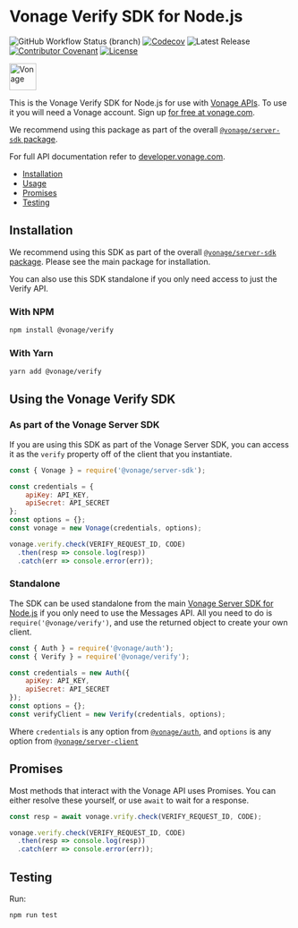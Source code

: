 # Vonage Verify SDK for Node.js

![GitHub Workflow Status (branch)](https://img.shields.io/github/workflow/status/vonage/vonage-node-sdk/Vonage/3.x?logo=github&style=flat-square&label=Workflow%20Build)
[![Codecov](https://img.shields.io/codecov/c/github/vonage/vonage-node-sdk?label=Codecov&logo=codecov&style=flat-square)](https://codecov.io/gh/Vonage/vonage-server-sdk)
![Latest Release](https://img.shields.io/npm/v/@vonage/verify)
[![Contributor Covenant](https://img.shields.io/badge/Contributor%20Covenant-v2.0%20adopted-ff69b4.svg?style=flat-square)](../../CODE_OF_CONDUCT.md)
[![License](https://img.shields.io/npm/l/@vonage/verify?label=License&style=flat-square)][license]

<img src="https://developer.nexmo.com/images/logos/vbc-logo.svg" height="48px" alt="Vonage" />

This is the Vonage Verify SDK for Node.js for use with
[Vonage APIs](https://www.vonage.com/). To use it you will need a Vonage
account. Sign up [for free at vonage.com][signup].

We recommend using this package as part of the overall
[`@vonage/server-sdk` package](https://github.com/vonage/vonage-node-sdk).

For full API documentation refer to
[developer.vonage.com](https://developer.vonage.com/).

* [Installation](#installation)
* [Usage](#using-the-vonage-verify-sdk)
* [Promises](#promises)
* [Testing](#testing)

## Installation

We recommend using this SDK as part of the overall
[`@vonage/server-sdk` package](https://github.com/vonage/vonage-node-sdk).
Please see the main package for installation.

You can also use this SDK standalone if you only need access to just the
Verify API.

### With NPM

```bash
npm install @vonage/verify
```

### With Yarn

```bash
yarn add @vonage/verify
```

## Using the Vonage Verify SDK

### As part of the Vonage Server SDK

If you are using this SDK as part of the Vonage Server SDK, you can access it
as the `verify` property off of the client that you instantiate.

```js
const { Vonage } = require('@vonage/server-sdk');

const credentials = {
    apiKey: API_KEY,
    apiSecret: API_SECRET
};
const options = {};
const vonage = new Vonage(credentials, options);

vonage.verify.check(VERIFY_REQUEST_ID, CODE)
  .then(resp => console.log(resp))
  .catch(err => console.error(err));
```

### Standalone

The SDK can be used standalone from the main
[Vonage Server SDK for Node.js](https://github.com/vonage/vonage-node-sdk) if
you only need to use the Messages API. All you need to do is
`require('@vonage/verify')`, and use the returned object to create your own
client.

```js
const { Auth } = require('@vonage/auth');
const { Verify } = require('@vonage/verify');

const credentials = new Auth({
    apiKey: API_KEY,
    apiSecret: API_SECRET
});
const options = {};
const verifyClient = new Verify(credentials, options);
```

Where `credentials` is any option from [`@vonage/auth`](https://github.com/Vonage/vonage-node-sdk/tree/3.x/readme/packages/auth#options),
and `options` is any option from [`@vonage/server-client`](https://github.com/Vonage/vonage-node-sdk/tree/3.x/readme/packages/server-client#options)

## Promises

Most methods that interact with the Vonage API uses Promises. You can either
resolve these yourself, or use `await` to wait for a response.

```js
const resp = await vonage.vrify.check(VERIFY_REQUEST_ID, CODE);

vonage.verify.check(VERIFY_REQUEST_ID, CODE)
  .then(resp => console.log(resp))
  .catch(err => console.error(err));
```

## Testing

Run:

```bash
npm run test
```

[signup]: https://dashboard.nexmo.com/sign-up?utm_source=DEV_REL&utm_medium=github&utm_campaign=node-server-sdk
[license]: ../../LICENSE.txt
